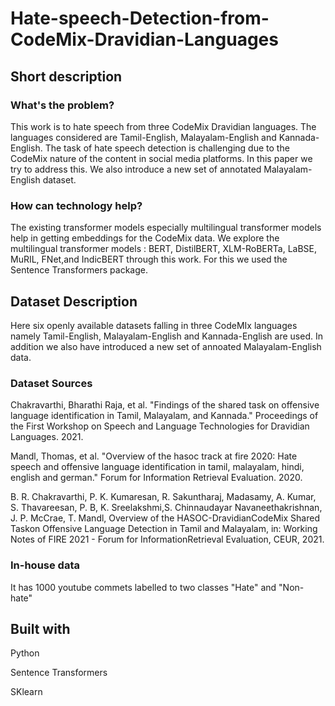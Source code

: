 # Hate-speech-Detection-from-CodeMix-Dravidian-Languages
## Short description 
### What's the problem?
This work is to hate speech from three CodeMix Dravidian languages. The languages considered are Tamil-English, Malayalam-English and Kannada-English. The task of hate speech detection is challenging due to the CodeMix nature of the content in social media platforms. In this paper we try to address this. We also introduce a new set of annotated Malayalam-English dataset.
### How can technology help?
The existing transformer models especially multilingual transformer models help in getting embeddings for the CodeMix data. We explore the multilingual transformer models : BERT, DistilBERT, XLM-RoBERTa, LaBSE, MuRIL, FNet,and IndicBERT through this work. For this we used the Sentence Transformers package.
## Dataset Description
Here six openly available datasets falling in three CodeMIx languages namely Tamil-English, Malayalam-English and Kannada-English are used. In addition we also have introduced a new set of annoated Malayalam-English data.
### Dataset Sources
Chakravarthi, Bharathi Raja, et al. "Findings of the shared task on offensive language identification in Tamil, Malayalam, and Kannada." Proceedings of the First Workshop on Speech and Language Technologies for Dravidian Languages. 2021.

Mandl, Thomas, et al. "Overview of the hasoc track at fire 2020: Hate speech and offensive language identification in tamil, malayalam, hindi, english and german." Forum for Information Retrieval Evaluation. 2020.

B. R. Chakravarthi, P. K. Kumaresan, R. Sakuntharaj, Madasamy, A. Kumar, S. Thavareesan, P. B, K. Sreelakshmi,S. Chinnaudayar Navaneethakrishnan, J. P. McCrae, T. Mandl, Overview of the HASOC-DravidianCodeMix Shared Taskon Offensive Language Detection in Tamil and Malayalam, in: Working Notes of FIRE 2021 - Forum for InformationRetrieval Evaluation, CEUR, 2021.

### In-house data
It has 1000 youtube commets labelled to two classes "Hate" and "Non-hate"

## Built with
Python

Sentence Transformers

SKlearn
